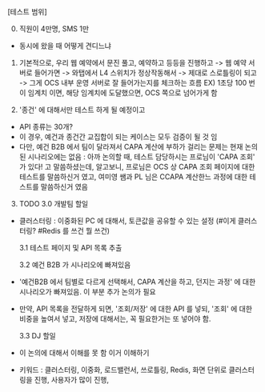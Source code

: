 [테스트 범위]

0. 직원이 4만명, SMS 1만

- 동시에 왔을 때 어떻게 견디느냐

1. 기본적으로, 우리 웹 예약에서 문진 풀고, 예약하고 등등을 진행하고 -> 웹 예약 서버로 들어가면 -> 와탭에서 L4 스위치가 정상작동해서 -> 제대로 스로틀링이 되고 -> 그게 OCS 내부 운영 서버로 잘 들어가는지를 체크하는 흐름
   EX) 1초당 100 번이 임계치 이면, 해당 임계치에 도달했으면, OCS 쪽으로 넘어가게 함

2. '종건' 에 대해서만 테스트 하게 될 예정이고

- API 종류는 30개?
- 이 경우, 예건과 종건간 교집합이 되는 케이스는 모두 검증이 될 것 임
- 다만, 예건 B2B 에서 팀이 달라져서 CAPA 계산에 부하가 걸리는 문제는 현재 논의된 시나리오에는 없음
  : 아까 논의할 때, 테스트 담당하시는 프로님이 'CAPA 조회' 가 있다! 고 말씀하셨는데, 알고보니, 프로님은 OCS 상 CAPA 조회 페이지에 대한 테스트를 말씀하신거 였고, 여미영 쌤과 PL 님은 CCAPA 계산한느 과정에 대한 테스트를 말씀하신거 였음

3. TODO
   3.0 개발팀 할일

- 클러스터링 : 이중화된 PC 에 대해서, 토큰값을 공유할 수 있는 설정 (#이게 클러스터링? #Redis 를 쓰건 뭘 쓰건)

  3.1 테스트 페이지 및 API 목록 추출

  3.2 예건 B2B 가 시나리오에 빠져있음

- '예건B2B 에서 팀별로 다르게 선택해서, CAPA 계산을 하고, 던지는 과정' 에 대한 시나리오가 빠져있음. 이 부분 추가 논의가 필요
- 만약, API 목록을 전달하게 되면, '조회/저장' 에 대한 API 를 넣되, '조회' 에 대한 비중을 높여서 넣고, 저장에 대해서는, 꼭 필요한거는 또 넣어야 함.

  3.3 DJ 할일

- 이 논의에 대해서 이해를 못 함 이거 이해하기
- 키워드 : 클러스터링, 이중화, 로드밸런서, 쓰로틀링, Redis, 화면 단위로 클러스터링을 진행, 사용자가 많이 진행,
